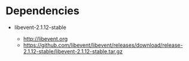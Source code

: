 Dependencies
============

- libevent-2.1.12-stable

  - http://libevent.org
  - https://github.com/libevent/libevent/releases/download/release-2.1.12-stable/libevent-2.1.12-stable.tar.gz

